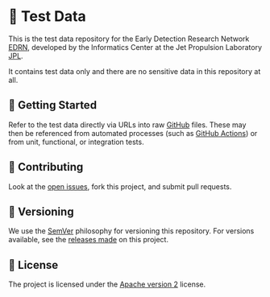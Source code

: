# 🍯 Test Data

This is the test data repository for the Early Detection Research Network [EDRN](https://edrn.nci.nih.gov/), developed by the Informatics Center at the Jet Propulsion Laboratory [JPL](https://www.jpl.nasa.gov/).

It contains test data only and there are no sensitive data in this repository at all.


## 🚙 Getting Started

Refer to the test data directly via URLs into raw [GitHub](https://github.com/) files. These may then be referenced from automated processes (such as [GitHub Actions](https://github.com/features/actions)) or from unit, functional, or integration tests.


## 👥 Contributing

Look at the [open issues](https://github.com/EDRN/test-data), fork this project, and submit pull requests.


## 🔢 Versioning

We use the [SemVer](https://semver.org/) philosophy for versioning this repository. For versions available, see the [releases made](https://github.com/EDRN/test-data-data/releases) on this project.


## 📃 License

The project is licensed under the [Apache version 2](LICENSE.txt) license.
